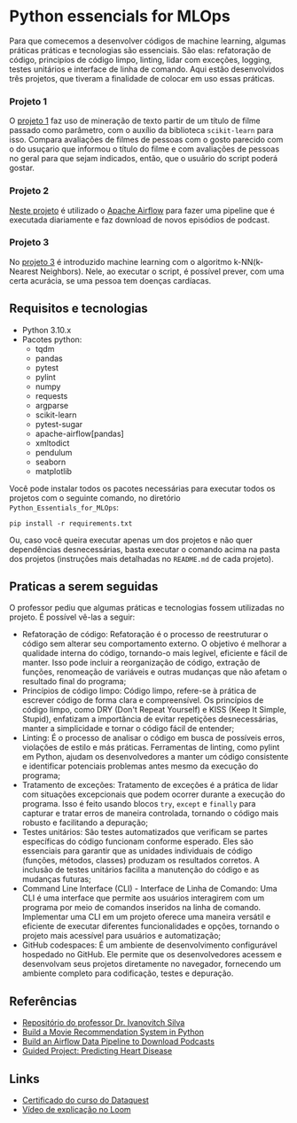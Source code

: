 # Python essencials for MLOps
Para que comecemos a desenvolver códigos de machine learning, algumas práticas práticas e tecnologias são essenciais. São elas: refatoração de código, principíos de código limpo, linting, lidar com exceções, logging, testes unitários e interface de linha de comando. Aqui estão desenvolvidos três projetos, que tiveram a finalidade de colocar em uso essas práticas.

### Projeto 1
O [projeto 1](Project_1/) faz uso de mineração de texto  partir de um título de filme passado como parâmetro, com o auxílio da biblioteca ``scikit-learn`` para isso. Compara avaliações de filmes de pessoas com o gosto parecido com o do usuçario que informou o título do filme e com avaliações de pessoas no geral para que sejam indicados, então, que o usuãrio do script poderá gostar.

### Projeto 2
[Neste projeto](Project_2/) é utilizado o [Apache Airflow](https://airflow.apache.org/) para fazer uma pipeline que é executada diariamente e faz download de novos episódios de podcast.

### Projeto 3
No [projeto 3](Project_3/) é introduzido machine learning com o algoritmo k-NN(k-Nearest Neighbors). Nele, ao executar o script, é possível prever, com uma certa acurácia, se uma pessoa tem doenças cardíacas.

## Requisitos e tecnologias
* Python 3.10.x
* Pacotes python:
  * tqdm
  * pandas
  * pytest
  * pylint
  * numpy
  * requests
  * argparse
  * scikit-learn
  * pytest-sugar
  * apache-airflow[pandas]
  * xmltodict
  * pendulum
  * seaborn
  * matplotlib
 
Você pode instalar todos os pacotes necessárias para executar todos os projetos com o seguinte comando, no diretório ``Python_Essentials_for_MLOps``:
```
pip install -r requirements.txt
```

Ou, caso você queira executar apenas um dos projetos e não quer dependências desnecessárias, basta executar o comando acima na pasta dos projetos (instruções mais detalhadas no ``README.md`` de cada projeto).

## Praticas a serem seguidas
O professor pediu que algumas práticas e tecnologias fossem utilizadas no projeto. É possível vê-las a seguir:
* Refatoração de código: Refatoração é o processo de reestruturar o código sem alterar seu comportamento externo. O objetivo é melhorar a qualidade interna do código, tornando-o mais legível, eficiente e fácil de manter. Isso pode incluir a reorganização de código, extração de funções, renomeação de variáveis e outras mudanças que não afetam o resultado final do programa;
* Princípios de código limpo: Código limpo, refere-se à prática de escrever código de forma clara e compreensível. Os princípios de código limpo, como DRY (Don't Repeat Yourself) e KISS (Keep It Simple, Stupid), enfatizam a importância de evitar repetições desnecessárias, manter a simplicidade e tornar o código fácil de entender;
* Linting:  É o processo de analisar o código em busca de possíveis erros, violações de estilo e más práticas. Ferramentas de linting, como pylint em Python, ajudam os desenvolvedores a manter um código consistente e identificar potenciais problemas antes mesmo da execução do programa;
* Tratamento de exceções: Tratamento de exceções é a prática de lidar com situações excepcionais que podem ocorrer durante a execução do programa. Isso é feito usando blocos ``try``, ``except`` e ``finally`` para capturar e tratar erros de maneira controlada, tornando o código mais robusto e facilitando a depuração;
* Testes unitários: São testes automatizados que verificam se partes específicas do código funcionam conforme esperado. Eles são essenciais para garantir que as unidades individuais de código (funções, métodos, classes) produzam os resultados corretos. A inclusão de testes unitários facilita a manutenção do código e as mudanças futuras;
* Command Line Interface (CLI) - Interface de Linha de Comando: Uma CLI é uma interface que permite aos usuários interagirem com um programa por meio de comandos inseridos na linha de comando. Implementar uma CLI em um projeto oferece uma maneira versátil e eficiente de executar diferentes funcionalidades e opções, tornando o projeto mais acessível para usuários e automatização;
* GitHub codespaces: É um ambiente de desenvolvimento configurável hospedado no GitHub. Ele permite que os desenvolvedores acessem e desenvolvam seus projetos diretamente no navegador, fornecendo um ambiente completo para codificação, testes e depuração.

## Referências
* [Repositório do professor Dr. Ivanovitch Silva](https://github.com/ivanovitchm/mlops)
* [Build a Movie Recommendation System in Python](https://app.dataquest.io/c/93/m/99994/build-a-movie-recommendation-system-in-python/13/next-steps)
* [Build an Airflow Data Pipeline to Download Podcasts](https://app.dataquest.io/c/93/m/999911/build-an-airflow-data-pipeline-to-download-podcasts/6/conclusions-and-next-steps)
* [Guided Project: Predicting Heart Disease](https://app.dataquest.io/c/134/m/740/guided-project%3A-predicting-heart-disease/8/hyperparameter-tuning?path=23&slug=machine-learning-in-python-skill&version=1)

## Links
* [Certificado do curso do Dataquest](https://app.dataquest.io/view_cert/OVQ502HZ2I2Y8NVCE7R2)
* [Vídeo de explicação no Loom](https://www.loom.com/share/5851b4a85d69427a992c66dacd3571a0)
